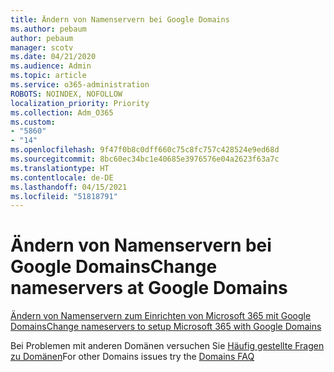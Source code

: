 ```yaml
---
title: Ändern von Namenservern bei Google Domains
ms.author: pebaum
author: pebaum
manager: scotv
ms.date: 04/21/2020
ms.audience: Admin
ms.topic: article
ms.service: o365-administration
ROBOTS: NOINDEX, NOFOLLOW
localization_priority: Priority
ms.collection: Adm_O365
ms.custom:
- "5860"
- "14"
ms.openlocfilehash: 9f47f0b8c0dff660c75c8fc757c428524e9ed68d
ms.sourcegitcommit: 8bc60ec34bc1e40685e3976576e04a2623f63a7c
ms.translationtype: HT
ms.contentlocale: de-DE
ms.lasthandoff: 04/15/2021
ms.locfileid: "51818791"
---
```

# <a name="change-nameservers-at-google-domains"></a><span data-ttu-id="8db7a-102">Ändern von Namenservern bei Google Domains</span><span class="sxs-lookup"><span data-stu-id="8db7a-102">Change nameservers at Google Domains</span></span>

[<span data-ttu-id="8db7a-103">Ändern von Namenservern zum Einrichten von Microsoft 365 mit Google Domains</span><span class="sxs-lookup"><span data-stu-id="8db7a-103">Change nameservers to setup Microsoft 365 with Google Domains</span></span>](https://docs.microsoft.com/microsoft-365/admin/dns/change-nameservers-at-google-domains?view=o365-worldwide)

<span data-ttu-id="8db7a-104">Bei Problemen mit anderen Domänen versuchen Sie [Häufig gestellte Fragen zu Domänen](https://docs.microsoft.com/microsoft-365/admin/setup/domains-faq?view=o365-worldwide)</span><span class="sxs-lookup"><span data-stu-id="8db7a-104">For other Domains issues try the [Domains FAQ](https://docs.microsoft.com/microsoft-365/admin/setup/domains-faq?view=o365-worldwide)</span></span>
